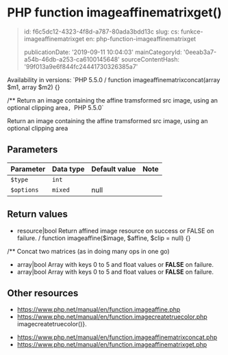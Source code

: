 PHP function imageaffinematrixget()
===================================

> id: f6c5dc12-4323-4f8d-a787-80ada3bdd13c
> slug:
> 	cs: funkce-imageaffinematrixget
> 	en: php-function-imageaffinematrixget
> 
> publicationDate: '2019-09-11 10:04:03'
> mainCategoryId: '0eeab3a7-a54b-46db-a253-ca6100145648'
> sourceContentHash: '99f013a9e6f844fc24441730326385a7'

Availability in versions: `PHP 5.5.0
/
function imageaffinematrixconcat(array $m1, array $m2) {}

/**
Return an image containing the affine tramsformed src image, using an optional clipping area`, `PHP 5.5.0`

Return an image containing the affine tramsformed src image, using an optional clipping area


Parameters
--------------

| Parameter | Data type | Default value | Note |
|-----|-----|-----|-----|
| `$type` | `int` | |
| `$options` | `mixed` | null | |


Return values
----------------


- resource|bool Return affined image resource on success or FALSE on failure.
/
function imageaffine($image, $affine, $clip = null) {}

/**
Concat two matrices (as in doing many ops in one go)
- array|bool Array with keys 0 to 5 and float values or <b>FALSE</b> on failure.
- array|bool Array with keys 0 to 5 and float values or <b>FALSE</b> on failure.

Other resources
------------


- https://www.php.net/manual/en/function.imageaffine.php
- https://www.php.net/manual/en/function.imagecreatetruecolor.php imagecreatetruecolor()}.</p>
- https://www.php.net/manual/en/function.imageaffinematrixconcat.php
- https://www.php.net/manual/en/function.imageaffinematrixget.php
